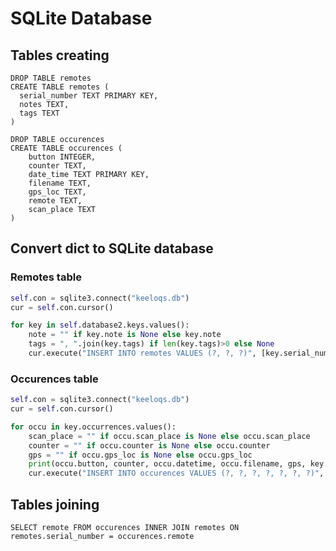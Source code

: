 # SQLite Database

## Tables creating
```sqlite-sql
DROP TABLE remotes
CREATE TABLE remotes (
  serial_number TEXT PRIMARY KEY,
  notes TEXT,
  tags TEXT
)
```
```sqlite-sql
DROP TABLE occurences
CREATE TABLE occurences (
    button INTEGER,
    counter TEXT,
    date_time TEXT PRIMARY KEY,
    filename TEXT,
    gps_loc TEXT,
    remote TEXT,
    scan_place TEXT
)
```

## Convert dict to SQLite database
### Remotes table
```python
self.con = sqlite3.connect("keeloqs.db")
cur = self.con.cursor()

for key in self.database2.keys.values():
    note = "" if key.note is None else key.note
    tags = ", ".join(key.tags) if len(key.tags)>0 else None
    cur.execute("INSERT INTO remotes VALUES (?, ?, ?)", [key.serial_number, note, tags])
```

### Occurences table
```python
self.con = sqlite3.connect("keeloqs.db")
cur = self.con.cursor()

for occu in key.occurrences.values():
    scan_place = "" if occu.scan_place is None else occu.scan_place
    counter = "" if occu.counter is None else occu.counter
    gps = "" if occu.gps_loc is None else occu.gps_loc
    print(occu.button, counter, occu.datetime, occu.filename, gps, key.serial_number, scan_place)
    cur.execute("INSERT INTO occurences VALUES (?, ?, ?, ?, ?, ?, ?)", [occu.button, counter, occu.datetime, occu.filename, gps, key.serial_number, scan_place])
```

## Tables joining
`SELECT remote FROM occurences INNER JOIN remotes ON remotes.serial_number = occurences.remote`
